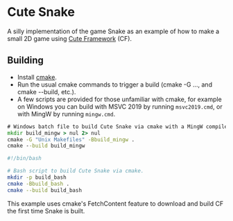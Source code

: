 # Cute Snake

A silly implementation of the game Snake as an example of how to make a small 2D game using [Cute Framework](https://github.com/RandyGaul/cute_framework) (CF).

## Building

* Install [cmake](https://cmake.org/).
* Run the usual cmake commands to trigger a build (cmake -G ..., and cmake --build, etc.).
* A few scripts are provided for those unfamiliar with cmake, for example on Windows you can build with MSVC 2019 by running `msvc2019.cmd`, or with MingW by running `mingw.cmd`.

```cmd
# Windows batch file to build Cute Snake via cmake with a MingW compiler.
mkdir build_mingw > nul 2> nul
cmake -G "Unix Makefiles" -Bbuild_mingw .
cmake --build build_mingw
```

```bash
#!/bin/bash

# Bash script to build Cute Snake via cmake.
mkdir -p build_bash
cmake -Bbuild_bash .
cmake --build build_bash
```

This example uses cmake's FetchContent feature to download and build CF the first time Snake is built.
